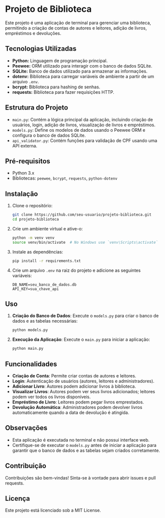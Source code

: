 ﻿
# Projeto de Biblioteca

Este projeto é uma aplicação de terminal para gerenciar uma biblioteca, permitindo a criação de contas de autores e leitores, adição de livros, empréstimos e devoluções.

## Tecnologias Utilizadas
- **Python:** Linguagem de programação principal.
- **Peewee:** ORM utilizado para interagir com o banco de dados SQLite.
- **SQLite:** Banco de dados utilizado para armazenar as informações.
- **dotenv:** Biblioteca para carregar variáveis de ambiente a partir de um arquivo `.env`.
- **bcrypt:** Biblioteca para hashing de senhas.
- **requests:** Biblioteca para fazer requisições HTTP.

## Estrutura do Projeto

- `main.py`: Contém a lógica principal da aplicação, incluindo criação de usuários, login, adição de livros, visualização de livros e empréstimos.
- `models.py`: Define os modelos de dados usando o Peewee ORM e configura o banco de dados SQLite.
- `api_validator.py`: Contém funções para validação de CPF usando uma API externa.

## Pré-requisitos

- Python 3.x
- Bibliotecas: `peewee`, `bcrypt`, `requests`, `python-dotenv`

## Instalação

1. Clone o repositório:

   ```bash
   git clone https://github.com/seu-usuario/projeto-biblioteca.git
   cd projeto-biblioteca
   ```
2. Crie um ambiente virtual e ative-o:

   ```bash
   python -m venv venv
   source venv/bin/activate  # No Windows use `venv\Scripts\activate`
   ```
3. Instale as dependências:

   ```bash
   pip install -r requirements.txt
   ```
4. Crie um arquivo `.env` na raiz do projeto e adicione as seguintes variáveis:

   ```env
   DB_NAME=seu_banco_de_dados.db
   API_KEY=sua_chave_api
   ```

## Uso

1. **Criação do Banco de Dados**: Execute o `models.py` para criar o banco de dados e as tabelas necessárias:

   ```bash
   python models.py
   ```
2. **Execução da Aplicação**: Execute o `main.py` para iniciar a aplicação:

   ```bash
   python main.py
   ```

## Funcionalidades

- **Criação de Conta**: Permite criar contas de autores e leitores.
- **Login**: Autenticação de usuários (autores, leitores e administradores).
- **Adicionar Livro**: Autores podem adicionar livros à biblioteca.
- **Visualizar Livros**: Autores podem ver seus livros adicionados; leitores podem ver todos os livros disponíveis.
- **Empréstimo de Livro**: Leitores podem pegar livros emprestados.
- **Devolução Automática**: Administradores podem devolver livros automaticamente quando a data de devolução é atingida.

## Observações

- Esta aplicação é executada no terminal e não possui interface web.
- Certifique-se de executar o `models.py` antes de iniciar a aplicação para garantir que o banco de dados e as tabelas sejam criados corretamente.

## Contribuição

Contribuições são bem-vindas! Sinta-se à vontade para abrir issues e pull requests.

## Licença

Este projeto está licenciado sob a MIT License.
